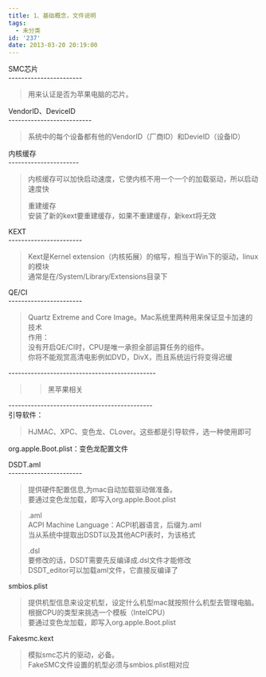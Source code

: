 ```yaml
---
title: 1、基础概念，文件说明
tags:
  - 未分类
id: '237'
date: 2013-03-20 20:19:00
---
```


  
SMC芯片  
\-----------------------  

> 用来认证是否为苹果电脑的芯片。  

  
VendorID、DeviceID  
\--------------------------  

> 系统中的每个设备都有他的VendorID（厂商ID）和DevieID（设备ID）  

  
内核缓存  
\----------------------  

> 内核缓存可以加快启动速度，它使内核不用一个一个的加载驱动，所以启动速度快  
>   
> 重建缓存  
> 安装了新的kext要重建缓存，如果不重建缓存，新kext将无效  

  
KEXT  
\-----------------------  

> Kext是Kernel extension（内核拓展）的缩写，相当于Win下的驱动，linux的模块  
> 通常是在/System/Library/Extensions目录下  

  
QE/CI  
\-----------------------  

> Quartz Extreme and Core Image。Mac系统里两种用来保证显卡加速的技术  
> 作用：  
> 没有开启QE/CI时，CPU是唯一承担全部运算任务的组件。  
> 你将不能观赏高清电影例如DVD，DivX，而且系统运行将变得迟缓

>   
>   
>   

\----------------------------------------------  

> > 黑苹果相关  

\---------------------------------------------  
引导软件：  

> HJMAC、XPC、变色龙、CLover。这些都是引导软件，选一种使用即可  
>   

org.apple.Boot.plist：变色龙配置文件  
  
DSDT.aml  
\-----------------------  

> 提供硬件配置信息,为mac自动加载驱动做准备。  
> 要通过变色龙加载，即写入org.apple.Boot.plist  

  

> .aml  
> ACPI Machine Language：ACPI机器语言，后缀为.aml  
> 当从系统中提取出DSDT以及其他ACPI表时，为该格式  
>   
> .dsl  
> 要修改的话，DSDT需要先反编译成.dsl文件才能修改  
> DSDT\_editor可以加载aml文件，它直接反编译了  
>   

smbios.plist  

> 提供机型信息来设定机型，设定什么机型mac就按照什么机型去管理电脑。  
> 根据CPU的类型来挑选一个模板（IntelCPU）  
> 要通过变色龙加载，即写入org.apple.Boot.plist

>   

Fakesmc.kext  

> 模拟smc芯片的驱动，必备。  
> FakeSMC文件设置的机型必须与smbios.plist相对应  
>